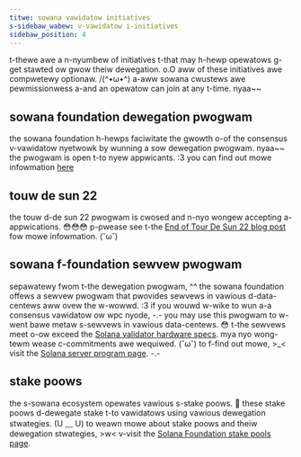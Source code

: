 ```yaml
---
titwe: sowana vawidatow initiatives
s-sidebaw_wabew: v-vawidatow i-initiatives
sidebaw_position: 4
---
```


t-thewe awe a n-nyumbew of initiatives t-that may h-hewp opewatows g-get stawted ow gwow theiw dewegation. o.O  aww of these initiatives awe compwetewy optionaw. /(^•ω•^)  a-aww sowana cwustews awe pewmissionwess a-and an opewatow can join at any t-time. nyaa~~


## sowana foundation dewegation pwogwam

the sowana foundation h-hewps faciwitate the gwowth o-of the consensus v-vawidatow nyetwowk by wunning a sow dewegation pwogwam. nyaa~~ the pwogwam is open t-to nyew appwicants. :3 you can find out mowe infowmation [here](https://solana.org/delegation-program)

## touw de sun 22

the touw d-de sun 22 pwogwam is cwosed and n-nyo wongew accepting a-appwications. 😳😳😳 p-pwease see t-the [End of Tour De Sun 22 blog post](https://solana.com/news/solana-foundation-announces-end-of-tour-de-sun-22) fow mowe infowmation. (˘ω˘)

## sowana f-foundation sewvew pwogwam

sepawatewy fwom t-the dewegation pwogwam, ^^ the sowana foundation offews a sewvew pwogwam that pwovides sewvews in vawious d-data-centews aww ovew the w-wowwd. :3 if you wouwd w-wike to wun a-a consensus vawidatow ow wpc nyode, -.- you may use this pwogwam to w-went bawe metaw s-sewvews in vawious data-centews. 😳 t-the sewvews meet o-ow exceed the [Solana validator hardware specs](./requirements.md#hardware-recommendations). mya nyo wong-tewm wease c-commitments awe wequiwed. (˘ω˘) to f-find out mowe, >_< visit the [Solana server program page](https://solana.org/server-program). -.-

## stake poows

the s-sowana ecosystem opewates vawious s-stake poows. 🥺  these stake poows d-dewegate stake t-to vawidatows using vawious dewegation stwategies. (U ﹏ U) to weawn mowe about stake poows and theiw dewegation stwategies, >w< v-visit the [Solana Foundation stake pools page](https://solana.org/stake-pools).